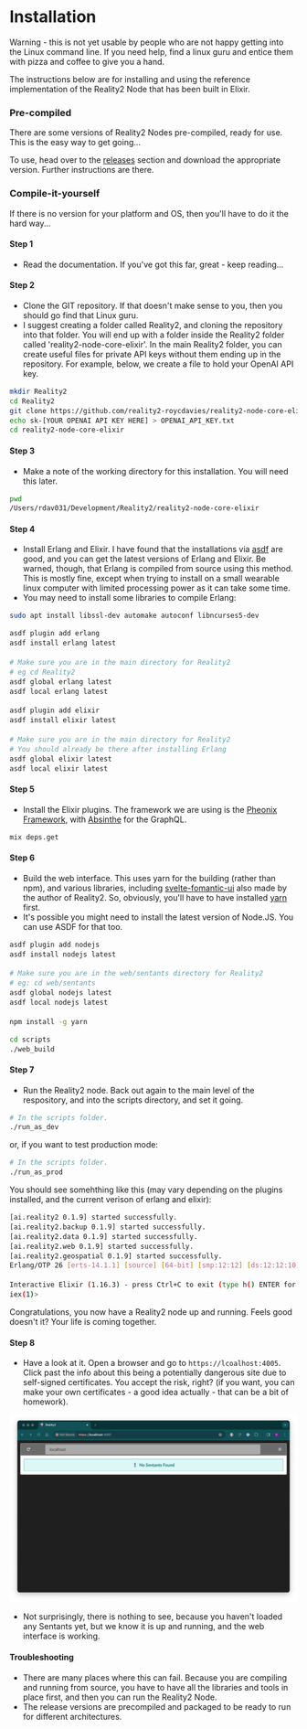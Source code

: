 # Installation

Warning - this is not yet usable by people who are not happy getting into the Linux command line.  If you need help, find a linux guru and entice them with pizza and coffee to give you a hand.

The instructions below are for installing and using the reference implementation of the Reality2 Node that has been built in Elixir.

### Pre-compiled

There are some versions of Reality2 Nodes pre-compiled, ready for use.  This is the easy way to get going...

To use, head over to the [releases](https://github.com/roycdavies/reality2/releases) section and download the appropriate version.  Further instructions are there.

### Compile-it-yourself

If there is no version for your platform and OS, then you'll have to do it the hard way...

#### Step 1

- Read the documentation.  If you've got this far, great - keep reading...

#### Step 2

- Clone the GIT repository.  If that doesn't make sense to you, then you should go find that Linux guru.
- I suggest creating a folder called Reality2, and cloning the repository into that folder.  You will end up with a folder inside the Reality2 folder called 'reality2-node-core-elixir'.  In the main Reality2 folder, you can create useful files for private API keys without them ending up in the repository.  For example, below, we create a file to hold your OpenAI API key.

```bash
mkdir Reality2
cd Reality2
git clone https://github.com/reality2-roycdavies/reality2-node-core-elixir.git
echo sk-[YOUR OPENAI API KEY HERE] > OPENAI_API_KEY.txt
cd reality2-node-core-elixir
```

#### Step 3

- Make a note of the working directory for this installation.  You will need this later.

```bash
pwd
/Users/rdav031/Development/Reality2/reality2-node-core-elixir
```



#### Step 4

- Install Erlang and Elixir.  I have found that the installations via [asdf](https://asdf-vm.com/) are good, and you can get the latest versions of Erlang and Elixir.  Be warned, though, that Erlang is compiled from source using this method.  This is mostly fine, except when trying to install on a small wearable linux computer with limited processing power as it can take some time.
- You may need to install some libraries to compile Erlang:

```bash
sudo apt install libssl-dev automake autoconf libncurses5-dev
```

```bash
asdf plugin add erlang
asdf install erlang latest

# Make sure you are in the main directory for Reality2
# eg cd Reality2
asdf global erlang latest
asdf local erlang latest

asdf plugin add elixir
asdf install elixir latest

# Make sure you are in the main directory for Reality2
# You should already be there after installing Erlang
asdf global elixir latest
asdf local elixir latest
```

#### Step 5

- Install the Elixir plugins.  The framework we are using is the [Pheonix Framework](https://www.phoenixframework.org/), with [Absinthe](https://absinthe-graphql.org/) for the GraphQL.

```bash
mix deps.get
```

#### Step 6

- Build the web interface.  This uses yarn for the building (rather than npm), and various libraries, including [svelte-fomantic-ui](https://github.com/roycdaviesuoa/svelte-fomantic-ui) also made by the author of Reality2.  So, obviously, you'll have to have installed [yarn](https://yarnpkg.com/) first.
- It's possible you might need to install the latest version of Node.JS.  You can use ASDF for that too.

```bash
asdf plugin add nodejs
asdf install nodejs latest

# Make sure you are in the web/sentants directory for Reality2
# eg: cd web/sentants
asdf global nodejs latest
asdf local nodejs latest

npm install -g yarn
```

```bash
cd scripts
./web_build
```

#### Step 7

- Run the Reality2 node.  Back out again to the main level of the respository, and into the scripts directory, and set it going.

```bash
# In the scripts folder.
./run_as_dev
```

or, if you want to test production mode:

```bash
# In the scripts folder.
./run_as_prod
```

You should see somehthing like this (may vary depending on the plugins installed, and the current verison of erlang and elixir):

```bash
[ai.reality2 0.1.9] started successfully.
[ai.reality2.backup 0.1.9] started successfully.
[ai.reality2.data 0.1.9] started successfully.
[ai.reality2.web 0.1.9] started successfully.
[ai.reality2.geospatial 0.1.9] started successfully.
Erlang/OTP 26 [erts-14.1.1] [source] [64-bit] [smp:12:12] [ds:12:12:10] [async-threads:1] [jit:ns]

Interactive Elixir (1.16.3) - press Ctrl+C to exit (type h() ENTER for help)
iex(1)> 
```

Congratulations, you now have a Reality2 node up and running.  Feels good doesn't it?  Your life is coming together.

#### Step 8

- Have a look at it.  Open a browser and go to `https://lcoalhost:4005`.  Click past the info about this being a potentially dangerous site due to self-signed certificates.  You accept the risk, right? (if you want, you can make your own certificates - a good idea actually - that can be a bit of homework).

![](.images/sNoMR8fMaujOQ.png)

- Not surprisingly, there is nothing to see, because you haven't loaded any Sentants yet, but we know it is up and running, and the web interface is working.

#### Troubleshooting

- There are many places where this can fail.  Because you are compiling and running from source, you have to have all the libraries and tools in place first, and then you can run the Reality2 Node. 
- The release versions are precompiled and packaged to be ready to run for different architectures.
